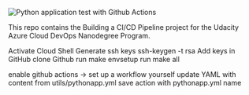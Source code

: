 ![Python application test with Github Actions](https://github.com/alemag1986/udacity-cicd-pipelines/workflows/Python%20application%20test%20with%20Github%20Actions/badge.svg?branch=main&event=push)

This repo contains the Building a CI/CD Pipeline project for the Udacity Azure Cloud DevOps Nanodegree Program.

Activate Cloud Shell
Generate ssh keys
ssh-keygen -t rsa
Add keys in GitHub
clone Github
run make envsetup
run make all

enable github actions -> set up a workflow yourself
update YAML with content from utils/pythonapp.yml
save action with pythonapp.yml name